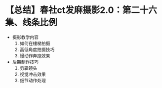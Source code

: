 # 【总结】春社ct发麻摄影2.0：第二十六集、线条比例

-   摄影教学内容
    1.  如何在樓梯拍摄
    2.  高低角度拍摄技巧
    3.  慢动作奔跑效果
-   后期制作技巧
    1.  剪辑镜头
    2.  视觉冲击效果
    3.  细节动作处理